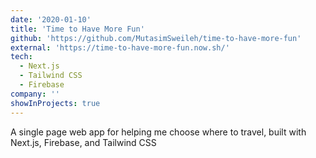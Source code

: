 ```yaml
---
date: '2020-01-10'
title: 'Time to Have More Fun'
github: 'https://github.com/MutasimSweileh/time-to-have-more-fun'
external: 'https://time-to-have-more-fun.now.sh/'
tech:
  - Next.js
  - Tailwind CSS
  - Firebase
company: ''
showInProjects: true
---
```


A single page web app for helping me choose where to travel, built with Next.js, Firebase, and Tailwind CSS
